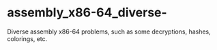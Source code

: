 # assembly_x86-64_diverse-
Diverse assembly x86-64 problems, such as some decryptions, hashes, colorings, etc.
